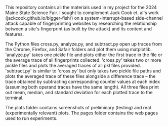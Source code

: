 This repository contains all the materials used in my project for the 2024 Maine State Science Fair. I sought to complement Jack Cook et. al's work (jackcook.github.io/bigger-fish/) on a system-interrupt-based side-channel attack capable of fingerprinting websites by researching the relationship between a site's fingerprint (as built by the attack) and its content and features.

The Python files cross.py, analyze.py, and subtract.py open up traces from the Chrome, Firefox, and Safair folders and plot them using matplotlib. 'analyze.py' takes one pickle file and plots either the first trace in the file or the average trace of all fingerprints collected. 'cross.py' takes two or more pickle files and plots the averaged traces of all pkl files provided. 'subtract.py' is similar to 'cross.py' but only takes two pickle file paths and plots the averaged trace of these files alongside a difference trace – the trace obtained by subtracting corresponding counter values at each index (assuming both operand traces have the same length). All three files print out mean, median, and standard deviation for each plotted trace to the terminal.

The plots folder contains screenshots of preliminary (testing) and real (experimentally relevant) plots. The pages folder contains the web pages used to run experiments.